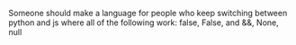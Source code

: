 Someone should make a language for people who keep switching between python and js where all of the following work: false, False, and &amp;&amp;, None, null

